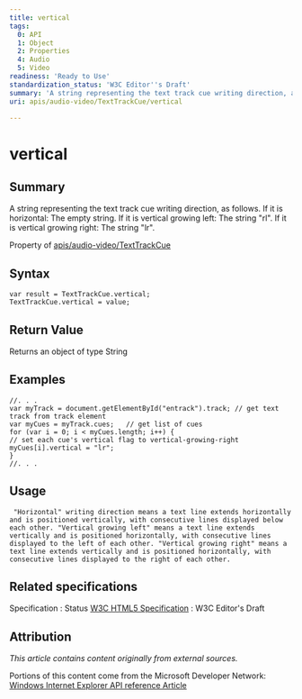 ```yaml
---
title: vertical
tags:
  0: API
  1: Object
  2: Properties
  4: Audio
  5: Video
readiness: 'Ready to Use'
standardization_status: 'W3C Editor''s Draft'
summary: 'A string representing the text track cue writing direction, as follows. If it is horizontal: The empty string. If it is vertical growing left: The string "rl". If it is vertical growing right: The string "lr".'
uri: apis/audio-video/TextTrackCue/vertical

---
```

# vertical

## Summary

A string representing the text track cue writing direction, as follows. If it is horizontal: The empty string. If it is vertical growing left: The string "rl". If it is vertical growing right: The string "lr".

<span data-meta="applies_to" data-type="key">Property of <span data-type="value">[apis/audio-video/TextTrackCue](/apis/audio-video/TextTrackCue)</span></span>

## Syntax

``` {.js}
var result = TextTrackCue.vertical;
TextTrackCue.vertical = value;
```

## Return Value

<span data-meta="return" data-type="key">Returns an object of type <span data-type="value">String</span></span>

## Examples

``` {.js}
//. . .
var myTrack = document.getElementById("entrack").track; // get text track from track element
var myCues = myTrack.cues;   // get list of cues
for (var i = 0; i < myCues.length; i++) {
// set each cue's vertical flag to vertical-growing-right
myCues[i].vertical = "lr";
}
//. . .
```

## Usage

     "Horizontal" writing direction means a text line extends horizontally and is positioned vertically, with consecutive lines displayed below each other. "Vertical growing left" means a text line extends vertically and is positioned horizontally, with consecutive lines displayed to the left of each other. "Vertical growing right" means a text line extends vertically and is positioned horizontally, with consecutive lines displayed to the right of each other.

## Related specifications

Specification
:   Status
[W3C HTML5 Specification](http://dev.w3.org/html5/spec/single-page.html)
:   W3C Editor's Draft

## Attribution

*This article contains content originally from external sources.*

Portions of this content come from the Microsoft Developer Network: [Windows Internet Explorer API reference Article](http://msdn.microsoft.com/en-us/library/ie/hh828809%28v=vs.85%29.aspx)

